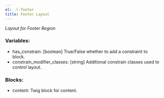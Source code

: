 ```yaml
---
el: .l-footer
title: Footer Layout
---
```

_Layout for Footer Region_

### Variables:
* has_constrain: [boolean] True/False whether to add a constraint to block.
* constrain_modifier_classes: [string] Additional constrain classes used to 
control layout.

### Blocks:
* content: Twig block for content.
